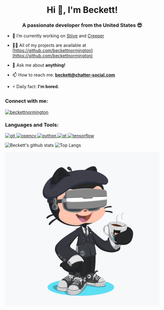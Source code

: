 <h1 align="center">Hi 👋, I'm Beckett!</h1>
<h3 align="center">A passionate developer from the United States 😎</h3>

- 🔭 I’m currently working on [Stiive](https://github.com/stiive) and [Creeper](https://github.com/chatter-social/Creeper)

- 👨‍💻 All of my projects are available at [https://github.com/beckettnormington](https://github.com/beckettnormington)

- 💬 Ask me about **anything!**

- 📫 How to reach me: **beckett@chatter-social.com**

- ⚡ Daily fact: **I'm bored.**

<p align="left">
<h3 align="left">Connect with me:</h3>
<a href="https://dev.to/beckettnormington" target="blank"><img align="center" src="https://cdn.jsdelivr.net/npm/simple-icons@3.0.1/icons/dev-dot-to.svg" alt="beckettnormington" height="30" width="40" /></a>
</p>

<h3 align="left">Languages and Tools:</h3>
<p align="left"> <a href="https://git-scm.com/" target="_blank"> <img src="https://www.vectorlogo.zone/logos/git-scm/git-scm-icon.svg" alt="git" width="40" height="40"/> </a> <a href="https://opencv.org/" target="_blank"> <img src="https://www.vectorlogo.zone/logos/opencv/opencv-icon.svg" alt="opencv" width="40" height="40"/> </a> <a href="https://www.python.org" target="_blank"> <img src="https://devicons.github.io/devicon/devicon.git/icons/python/python-original.svg" alt="python" width="40" height="40"/> </a> <a href="https://www.qt.io/" target="_blank"> <img src="https://upload.wikimedia.org/wikipedia/commons/0/0b/Qt_logo_2016.svg" alt="qt" width="40" height="40"/> </a> <a href="https://www.tensorflow.org" target="_blank"> <img src="https://www.vectorlogo.zone/logos/tensorflow/tensorflow-icon.svg" alt="tensorflow" width="40" height="40"/> </a> </p>

![Beckett's github stats](https://github-readme-stats.vercel.app/api?username=beckettnormington&show_icons=true&theme=tokyonight&count_private=true) ![Top Langs](https://github-readme-stats.vercel.app/api/top-langs/?username=beckettnormington&theme=tokyonight)

[![Beckett's Octocat](./octocat.png)](https://github.com/beckettnormington)
